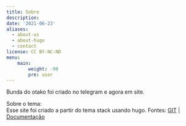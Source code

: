```yaml
---
title: Sobre
description: 
date: '2021-06-23'
aliases:
  - about-us
  - about-hugo
  - contact
license: CC BY-NC-ND
menu:
    main: 
        weight: -90
        pre: user
---
```

Bunda do otako foi criado no telegram e agora em site.

Sobre o tema:                    
Esse site foi criado a partir do tema stack usando hugo. 
Fontes: [GIT](https://github.com/CaiJimmy/hugo-theme-stack) | [Documentação](https://docs.stack.jimmycai.com/)